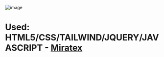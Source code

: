 ![image](https://user-images.githubusercontent.com/98906212/186214983-1d0b1266-c513-4d4f-b3b4-d38dca88a7cf.png)
# Used: HTML5/CSS/TAILWIND/JQUERY/JAVASCRIPT - **[Miratex](https://latushko1.github.io/MIRATEX/index.html)**  #
